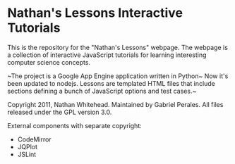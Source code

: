 # Nathan's Lessons Interactive Tutorials

This is the repository for the "Nathan's Lessons" webpage.  The
webpage is a collection of interactive JavaScript tutorials for learning
interesting computer science concepts.

~The project is a Google App Engine application written in Python~ Now it's been updated to nodejs.
Lessons are templated HTML files that include sections defining a bunch of
JavaScript options and test cases.~


Copyright 2011, Nathan Whitehead.
Maintained by Gabriel Perales.
All files released under the GPL version 3.0.

External components with separate copyright:
- CodeMirror
- JQPlot
- JSLint
